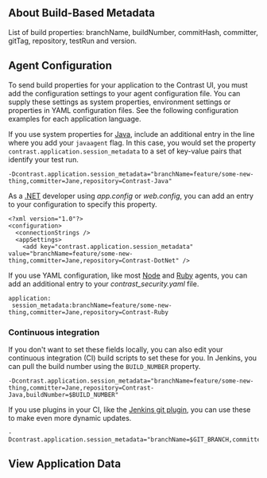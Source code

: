 <!--
title: "Build-Based View"
description: "How to track applications' vulnerabilities by build"
tags: "user UI applications metadata build view vulnerabilities"
-->

## About Build-Based Metadata

List of build properties: branchName, buildNumber, commitHash, committer, gitTag, repository, testRun and version.

<!-- They can enable/disable individual properties, right? -->

## Agent Configuration 

To send build properties for your application to the Contrast UI, you must add the configuration settings to your agent configuration file. You can supply these settings as system properties, environment settings or properties in YAML configuration files. See the following configuration examples for each application language.
 
If you use system properties for [Java](installation-javaconfig.html), include an additional entry in the line where you add your `javaagent` flag. In this case, you would set the property `contrast.application.session_metadata` to a set of key-value pairs that identify your test run. 

```
-Dcontrast.application.session_metadata="branchName=feature/some-new-thing,committer=Jane,repository=Contrast-Java"
```
 
As a [.NET](installation-netconfig.html) developer using *app.config* or *web.config*, you can add an entry to your configuration to specify this property. 

```
<?xml version="1.0"?>
<configuration>
  <connectionStrings />
  <appSettings>
    <add key="contrast.application.session_metadata" value="branchName=feature/some-new-thing,committer=Jane,repository=Contrast-DotNet" />
```
 
If you use YAML configuration, like most [Node](installation-nodeconfig.html) and [Ruby](installation-rubyconfig.html) agents, you can add an additional entry to your *contrast_security.yaml* file. 

```
application:
 session_metadata:branchName=feature/some-new-thing,committer=Jane,repository=Contrast-Ruby
```
 
### Continuous integration 

If you don't want to set these fields locally, you can also edit your continuous integration (CI) build scripts to set these for you. In Jenkins, you can pull the build number using the `BUILD_NUMBER` property. 

```
-Dcontrast.application.session_metadata="branchName=feature/some-new-thing,committer=Jane,repository=Contrast-Java,buildNumber=$BUILD_NUMBER"
```

If you use plugins in your CI, like the [Jenkins git plugin](tools-ci.html#jenkins), you can use these to make even more dynamic updates. 

```
-Dcontrast.application.session_metadata="branchName=$GIT_BRANCH,committer=$GIT_COMMITTER_NAME,commitHash=$GIT_COMMIT_HASH,repository=$GIT_URL,buildNumber=$BUILD_NUMBER"
```

## View Application Data 


